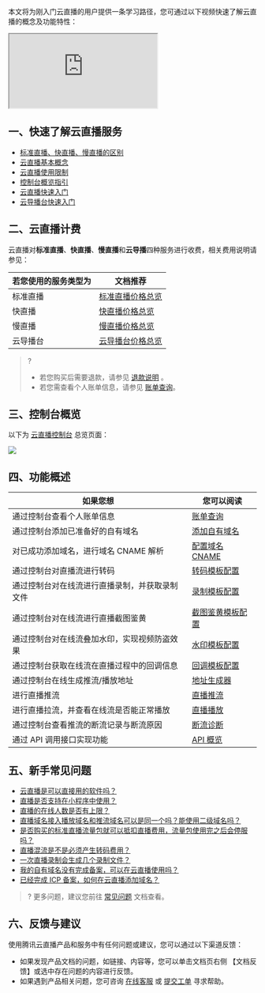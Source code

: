本文将为刚入门云直播的用户提供一条学习路径，您可通过以下视频快速了解云直播的概念及功能特性：
<div class="doc-video-mod"><iframe src="https://cloud.tencent.com/edu/learning/quick-play/2188-29826?source=gw.doc.media&withPoster=1&notip=1"></iframe></div>


## 一、快速了解云直播服务
- [标准直播、快直播、慢直播的区别](https://cloud.tencent.com/document/product/267/2822)
- [云直播基本概念](https://cloud.tencent.com/document/product/267/43393)
- [云直播使用限制](https://cloud.tencent.com/document/product/267/43400)
- [控制台概览指引](https://cloud.tencent.com/document/product/267/20379)
- [云直播快速入门](https://cloud.tencent.com/document/product/267/13551)
- [云导播台快速入门](https://cloud.tencent.com/document/product/267/47155)



## 二、云直播计费

云直播对**标准直播**、**快直播**、**慢直播**和**云导播**四种服务进行收费，相关费用说明请参见：

| 若您使用的服务类型为 | 文档推荐                                                     |
| -------------------- | ------------------------------------------------------------ |
| 标准直播             | [标准直播价格总览](https://cloud.tencent.com/document/product/267/2818) |
| 快直播               | [快直播价格总览](https://cloud.tencent.com/document/product/267/39172) |
| 慢直播               | [慢直播价格总览](https://cloud.tencent.com/document/product/267/39171) |
| 云导播台               | [云导播台价格总览](https://cloud.tencent.com/document/product/267/42166) |

> ?
> - 若您购买后需要退款，请参见 [退款说明](https://cloud.tencent.com/document/product/267/43456) 。
> - 若您需查看个人账单信息，请参见  [账单查询](https://cloud.tencent.com/document/product/267/44772)。



## 三、控制台概览

 以下为 [云直播控制台](https://console.cloud.tencent.com/live/livestat) 总览页面： 

![](https://main.qcloudimg.com/raw/8948beda774288dc912e05b60c408851.png)

## 四、功能概述

| 如果您想                                         | 您可以阅读                                                   |
| ------------------------------------------------ | ------------------------------------------------------------ |
| 通过控制台查看个人账单信息                     | [账单查询](https://cloud.tencent.com/document/product/267/44772) |
| 通过控制台添加已准备好的自有域名               | [添加自有域名](https://cloud.tencent.com/document/product/267/20381) |
| 对已成功添加域名，进行域名 CNAME 解析          | [配置域名 CNAME](https://cloud.tencent.com/document/product/267/19908) |
| 通过控制台对直播流进行转码                     | [转码模板配置](https://cloud.tencent.com/document/product/267/20385) |
| 通过控制台对在线流进行直播录制，并获取录制文件 | [录制模板配置](https://cloud.tencent.com/document/product/267/20384) |
| 通过控制台对在线流进行直播截图鉴黄             | [截图鉴黄模板配置](https://cloud.tencent.com/document/product/267/20386) |
| 通过控制台对在线流叠加水印，实现视频防盗效果   | [水印模板配置](https://cloud.tencent.com/document/product/267/20387) |
| 通过控制台获取在线流在直播过程中的回调信息     | [回调模板配置](https://cloud.tencent.com/document/product/267/20388) |
| 通过控制台在线生成推流/播放地址                | [地址生成器](https://cloud.tencent.com/document/product/267/35257) |
| 进行直播推流                                   | [直播推流](https://cloud.tencent.com/document/product/267/32732#.E7.9B.B4.E6.92.AD.E6.8E.A8.E6.B5.81) |
| 进行直播拉流，并查看在线流是否能正常播放       | [直播播放](https://cloud.tencent.com/document/product/267/32733) |
| 通过控制台查看推流的断流记录与断流原因         | [断流诊断](https://cloud.tencent.com/document/product/267/35256) |
| 通过 API 调用接口实现功能                      | [API 概览](https://cloud.tencent.com/document/product/267/20456) |



## 五、新手常见问题

-  [云直播是可以直接用的软件吗？](https://cloud.tencent.com/document/product/267/7968#Que15) 
-  [直播是否支持在小程序中使用？](https://cloud.tencent.com/document/product/267/7968#Que12) 
-  [直播的在线人数是否有上限？]( https://cloud.tencent.com/document/product/267/43123#que1)
-  [直播域名接入播放域名和推流域名可以是同一个吗？能使用二级域名吗？](https://cloud.tencent.com/document/product/267/7968#Que3)
-  [是否购买的标准直播流量包就可以抵扣直播费用，流量包使用完之后会停服吗？](https://cloud.tencent.com/document/product/267/33542#pack_que3) 
-  [直播混流是不是必须产生转码费用？]( https://cloud.tencent.com/document/product/267/33542#tran_que3)
-  [一次直播录制会生成几个录制文件？]( https://cloud.tencent.com/document/product/267/45074#que7)
-  [我的自有域名没有完成备案，可以在云直播使用吗？]( https://cloud.tencent.com/document/product/267/30010#que2)
-  [已经完成 ICP 备案，如何在云直播添加域名？]( https://cloud.tencent.com/document/product/267/45252 )

> ? 更多问题，建议您前往 [常见问题](https://cloud.tencent.com/document/product/267/7968) 文档查看。


## 六、反馈与建议

使用腾讯云直播产品和服务中有任何问题或建议，您可以通过以下渠道反馈：

- 如果发现产品文档的问题，如链接、内容等，您可以单击文档页右侧 【文档反馈】或选中存在问题的内容进行反馈。
- 如果遇到产品相关问题，您可咨询 [在线客服](https://cloud.tencent.com/act/event/Online_service?from=doc_267) 或 [提交工单](https://console.cloud.tencent.com/workorder/category) 寻求帮助。
